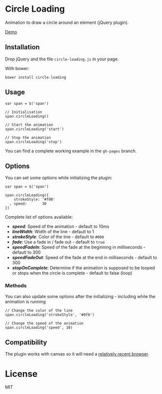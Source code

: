 # Circle Loading

Animation to draw a circle around an element (jQuery plugin).

[Demo](http://romainberger.github.io/circle-loading)

## Installation

Drop jQuery and the file `circle-loading.js` in your page.

With bower:

    bower install circle-loading

## Usage

    var span = $('span')

    // Initialisation
    span.circleLoading()

    // Start the animation
    span.circleLoading('start')

    // Stop the animation
    span.circleLoading('stop')

You can find a complete working example in the `gh-pages` branch.

## Options

You can set some options while initializing the plugin:

    var span = $('span')

    span.circleLoading({
        strokeStyle: '#f00'
      , speed:       30
    })

Complete list of options available:

* ***speed***: Speed of the animation - default to 10ms
* ***lineWidth***: Width of the line - default to 1
* ***strokeStyle***: Color of the line - default to `#000`
* ***fade***: Use a fade in / fade out - default to `true`
* ***speedFadeIn***: Speed of the fade at the beginning in milliseconds - default to 300
* ***speedFadeOut***: Speed of the fade at the end in milliseconds - default to 300
* ***stopOnComplete***: Determine if the animation is supposed to be looped or stops when the circle is complete - default to false (loop)


### Methods

You can also update some options after the initializing - including while the animation is running

    // Change the color of the line
    span.circleLoading('strokeStyle', '#0f0')

    // Change the speed of the animation
    span.circleLoading('speed', 10)

## Compatibility

The plugin works with canvas so it will need a [relatively recent browser](http://caniuse.com/#search=canvas).

# License

MIT
